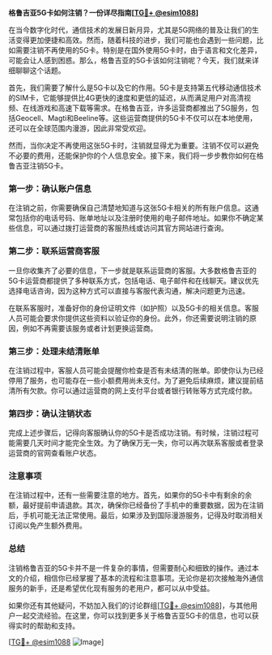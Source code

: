 **格鲁吉亚5G卡如何注销？一份详尽指南[[TG💪+ @esim1088](https://t.me/s/esim1088)]**

在当今数字化时代，通信技术的发展日新月异，尤其是5G网络的普及让我们的生活变得更加便捷和高效。然而，随着科技的进步，我们可能也会遇到一些问题，比如需要注销不再使用的5G卡。特别是在国外使用5G卡时，由于语言和文化差异，可能会让人感到困惑。那么，格鲁吉亚的5G卡该如何注销呢？今天，我们就来详细聊聊这个话题。

首先，我们需要了解什么是5G卡以及它的作用。5G卡是支持第五代移动通信技术的SIM卡，它能够提供比4G更快的速度和更低的延迟，从而满足用户对高清视频、在线游戏和高速下载等需求。在格鲁吉亚，许多运营商都推出了5G服务，包括Geocell、Magti和Beeline等。这些运营商提供的5G卡不仅可以在本地使用，还可以在全球范围内漫游，因此非常受欢迎。

然而，当你决定不再使用这张5G卡时，注销就显得尤为重要。注销不仅可以避免不必要的费用，还能保护你的个人信息安全。接下来，我们将一步步教你如何在格鲁吉亚注销5G卡。

### 第一步：确认账户信息

在注销之前，你需要确保自己清楚地知道与这张5G卡相关的所有账户信息。这通常包括你的电话号码、账单地址以及注册时使用的电子邮件地址。如果你不确定某些信息，可以通过拨打运营商的客服热线或访问其官方网站进行查询。

### 第二步：联系运营商客服

一旦你收集齐了必要的信息，下一步就是联系运营商的客服。大多数格鲁吉亚的5G卡运营商都提供了多种联系方式，包括电话、电子邮件和在线聊天。建议优先选择电话咨询，因为这种方式可以直接与客服代表沟通，解决问题更为迅速。

在联系客服时，准备好你的身份证明文件（如护照）以及5G卡的相关信息。客服人员可能会要求你提供这些资料以验证你的身份。此外，你还需要说明注销的原因，例如不再需要该服务或者计划更换运营商。

### 第三步：处理未结清账单

在注销过程中，客服人员可能会提醒你检查是否有未结清的账单。即使你认为已经停用了服务，也可能存在一些小额费用尚未支付。为了避免后续麻烦，建议提前结清所有欠款。你可以通过运营商的网上支付平台或者银行转账等方式完成付款。

### 第四步：确认注销状态

完成上述步骤后，记得向客服确认你的5G卡是否成功注销。有时候，注销过程可能需要几天时间才能完全生效。为了确保万无一失，你可以再次联系客服或者登录运营商的官网查看账户状态。

### 注意事项

在注销过程中，还有一些需要注意的地方。首先，如果你的5G卡中有剩余的余额，最好提前申请退款。其次，确保你已经备份了手机中的重要数据，因为在注销后，手机可能无法正常使用。最后，如果涉及到国际漫游服务，记得及时取消相关订阅以免产生额外费用。

### 总结

注销格鲁吉亚的5G卡并不是一件复杂的事情，但需要耐心和细致的操作。通过本文的介绍，相信你已经掌握了基本的流程和注意事项。无论你是初次接触海外通信服务的新手，还是希望优化现有服务的老用户，都可以从中受益。

如果你还有其他疑问，不妨加入我们的讨论群组[[TG💪+ @esim1088](https://t.me/s/esim1088)]，与其他用户一起交流经验。在这里，你可以找到更多关于格鲁吉亚5G卡的信息，也可以获得实时的帮助和支持。

[[TG💪+ @esim1088](https://t.me/s/esim1088) ![Image](https://i.postimg.cc/4NQfJmqS/Snipaste-2025-05-13-00-14-12.png)]
